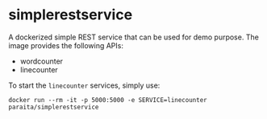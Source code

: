 # simplerestservice
A dockerized simple REST service that can be used for demo purpose.
The image provides the following APIs:

* wordcounter
* linecounter

To start the `linecounter` services, simply use:

```
docker run --rm -it -p 5000:5000 -e SERVICE=linecounter paraita/simplerestservice
```
